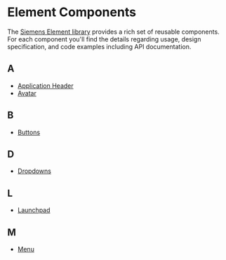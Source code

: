 # Element Components

The [Siemens Element library](https://github.com/siemens/element)
provides a rich set of reusable components. For each component you'll find the
details regarding usage, design specification, and code examples including API
documentation.

## A

- [Application Header](layout-navigation/application-header.md)
- [Avatar](status-notifications/avatar.md)

## B

- [Buttons](buttons-menus/buttons.md)

## D

- [Dropdowns](buttons-menus/dropdowns.md)

## L

- [Launchpad](layout-navigation/launchpad.md)

## M

- [Menu](buttons-menus/menu.md)
